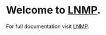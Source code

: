 # Welcome to [LNMP](https://lnmp.org/).  

For full documentation visit [LNMP](https://lnmp.org/).  



